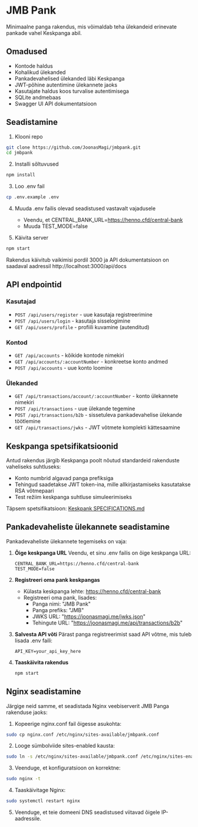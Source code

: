# JMB Pank

Minimaalne panga rakendus, mis võimaldab teha ülekandeid erinevate pankade vahel Keskpanga abil.

## Omadused

- Kontode haldus
- Kohalikud ülekanded
- Pankadevahelised ülekanded läbi Keskpanga
- JWT-põhine autentimine ülekannete jaoks
- Kasutajate haldus koos turvalise autentimisega
- SQLite andmebaas
- Swagger UI API dokumentatsioon

## Seadistamine

1. Klooni repo
```bash
git clone https://github.com/JoonasMagi/jmbpank.git
cd jmbpank
```

2. Installi sõltuvused
```bash
npm install
```

3. Loo .env fail
```bash
cp .env.example .env
```

4. Muuda .env failis olevad seadistused vastavalt vajadusele
   - Veendu, et CENTRAL_BANK_URL=https://henno.cfd/central-bank
   - Muuda TEST_MODE=false

5. Käivita server
```bash
npm start
```

Rakendus käivitub vaikimisi pordil 3000 ja API dokumentatsioon on saadaval aadressil http://localhost:3000/api/docs

## API endpointid

### Kasutajad
- `POST /api/users/register` - uue kasutaja registreerimine
- `POST /api/users/login` - kasutaja sisselogimine
- `GET /api/users/profile` - profiili kuvamine (autenditud)

### Kontod
- `GET /api/accounts` - kõikide kontode nimekiri
- `GET /api/accounts/:accountNumber` - konkreetse konto andmed
- `POST /api/accounts` - uue konto loomine

### Ülekanded
- `GET /api/transactions/account/:accountNumber` - konto ülekannete nimekiri
- `POST /api/transactions` - uue ülekande tegemine
- `POST /api/transactions/b2b` - sissetuleva pankadevahelise ülekande töötlemine
- `GET /api/transactions/jwks` - JWT võtmete komplekti kättesaamine

## Keskpanga spetsifikatsioonid

Antud rakendus järgib Keskpanga poolt nõutud standardeid rakenduste vaheliseks suhtluseks:
- Konto numbrid algavad panga prefiksiga
- Tehingud saadetakse JWT token-ina, mille allkirjastamiseks kasutatakse RSA võtmepaari
- Test režiim keskpanga suhtluse simuleerimiseks

Täpsem spetsifikatsioon: [Keskpank SPECIFICATIONS.md](https://github.com/henno/keskpank/blob/master/SPECIFICATIONS.md)

## Pankadevaheliste ülekannete seadistamine

Pankadevaheliste ülekannete tegemiseks on vaja:

1. **Õige keskpanga URL**
   Veendu, et sinu .env failis on õige keskpanga URL:
   ```
   CENTRAL_BANK_URL=https://henno.cfd/central-bank
   TEST_MODE=false
   ```

2. **Registreeri oma pank keskpangas**
   - Külasta keskpanga lehte: https://henno.cfd/central-bank
   - Registreeri oma pank, lisades:
     - Panga nimi: "JMB Pank"
     - Panga prefiks: "JMB"
     - JWKS URL: "https://joonasmagi.me/jwks.json"
     - Tehingute URL: "https://joonasmagi.me/api/transactions/b2b"

3. **Salvesta API võti**
   Pärast panga registreerimist saad API võtme, mis tuleb lisada .env faili:
   ```
   API_KEY=your_api_key_here
   ```

4. **Taaskäivita rakendus**
   ```bash
   npm start
   ```

## Nginx seadistamine

Järgige neid samme, et seadistada Nginx veebiserverit JMB Panga rakenduse jaoks:

1. Kopeerige nginx.conf fail õigesse asukohta:
```bash
sudo cp nginx.conf /etc/nginx/sites-available/jmbpank.conf
```

2. Looge sümbolviide sites-enabled kausta:
```bash
sudo ln -s /etc/nginx/sites-available/jmbpank.conf /etc/nginx/sites-enabled/
```

3. Veenduge, et konfiguratsioon on korrektne:
```bash
sudo nginx -t
```

4. Taaskäivitage Nginx:
```bash
sudo systemctl restart nginx
```

5. Veenduge, et teie domeeni DNS seadistused viitavad õigele IP-aadressile.